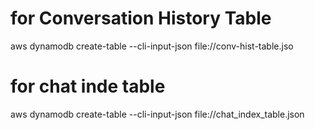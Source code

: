
# for Conversation History Table
aws dynamodb create-table --cli-input-json file://conv-hist-table.jso

# for chat inde table
aws dynamodb create-table --cli-input-json file://chat_index_table.json


